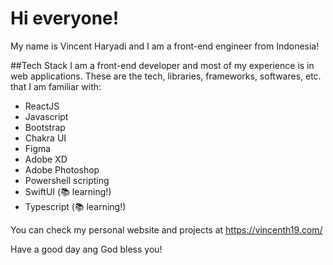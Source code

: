 # Hi everyone!

My name is Vincent Haryadi and I am a front-end engineer from Indonesia!

##Tech Stack
I am a front-end developer and most of my experience is in web applications.
These are the tech, libraries, frameworks, softwares, etc. that I am familiar with:
- ReactJS
- Javascript
- Bootstrap
- Chakra UI
- Figma
- Adobe XD
- Adobe Photoshop
- Powershell scripting
- SwiftUI (:books: learning!)
- Typescript (:books: learning!)

You can check my personal website and projects at https://vincenth19.com/

Have a good day ang God bless you!
